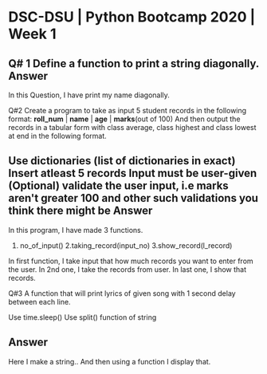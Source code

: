 # DSC-DSU | Python Bootcamp 2020 | Week 1
Q# 1
Define a function to print a string diagonally.
Answer
-----------------------------
In this Question, I have print my name diagonally.

Q#2
Create a program to take as input 5 student records in the following format:
**roll_num** | **name** | **age** | **marks**(out of 100)
And then output the records in a tabular form with class average, class highest and class lowest at end in the following format.

Use dictionaries (list of dictionaries in exact)
Insert atleast 5 records
Input must be user-given
(Optional) validate the user input, i.e marks aren't greater 100 and other such validations you think there might be
Answer
-----------------------------
In this program, I have made 3 functions.
1. no_of_input()
2.taking_record(input_no)
3.show_record(l_record)

In first function, I take input that how much records you want to enter from the user.
In 2nd one, I take the records from user.
In last one, I show that records.

Q#3
A function that will print lyrics of given song with 1 second delay between each line.

Use time.sleep()
Use split() function of string

Answer
-----------------------------

Here I make a string.. And then using a function I display that.
